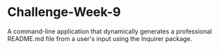 # Challenge-Week-9
A command-line application that dynamically generates a professional README.md file from a user's input using the Inquirer package.
